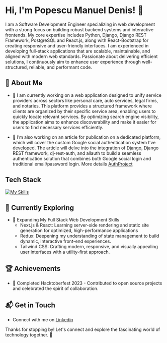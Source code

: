 # Hi, I'm Popescu Manuel Denis! 👋

I am a Software Development Engineer specializing in web development with a strong focus on building robust backend systems and interactive frontends. My core expertise includes Python, Django, Django REST Framework, PostgreSQL and React.js, along with React-Bootstrap for creating responsive and user-friendly interfaces. I am experienced in developing full-stack applications that are scalable, maintainable, and aligned with modern web standards. Passionate about delivering efficient solutions, I continuously aim to enhance user experience through well-structured, reliable, and performant code.

## 🚀 About Me

- 🔭 I am currently working on a web application designed to unify service providers across sectors like personal care, auto services, legal firms, and notaries. This platform provides a structured framework where clients are organized by their specific service area, enabling users to quickly locate relevant services. By optimizing search engine visibility, the application aims to enhance discoverability and make it easier for users to find necessary services efficiently.

- 📝 I’m also working on an article for publication on a dedicated platform, which will cover the custom Google social authentication system I’ve developed. The article will delve into the integration of Django, Django REST framework, dj-rest-auth, and allauth to build a seamless authentication solution that combines both Google social login and traditional email/password login. More details [AuthProject](https://github.com/ManuelDenis/authproject)

## Tech Stack
[![My Skills](https://skillicons.dev/icons?i=python,django,postgresql,javascript,react,html,css)](https://skillicons.dev)

## 🌱 Currently Exploring

- 🚀  Expanding My Full Stack Web Development Skills
  - Next.js & React: Learning server-side rendering and static site generation for optimized, high-performance applications
  - Redux: Deepening my understanding of state management to build dynamic, interactive front-end experiences.
  - Tailwind CSS: Crafting modern, responsive, and visually appealing user interfaces with a utility-first approach.

 ## 🏆 Achievements

- 🌟 Completed Hacktoberfest 2023 - Contributed to open source projects and celebrated the spirit of collaboration.


## 📬 Get in Touch

- Connect with me on [Linkedin](https://www.linkedin.com/in/manuel-p-5385a196/)

Thanks for stopping by! Let's connect and explore the fascinating world of technology together. 🚀



<!--

Here are some ideas to get you started:

- 🔭 I’m currently working on ...
- 🌱 I’m currently learning ...
- 👯 I’m looking to collaborate on ...
- 🤔 I’m looking for help with ...
- 💬 Ask me about ...
- 📫 How to reach me: ...
- 😄 Pronouns: ...
- ⚡ Fun fact: ...
-->
